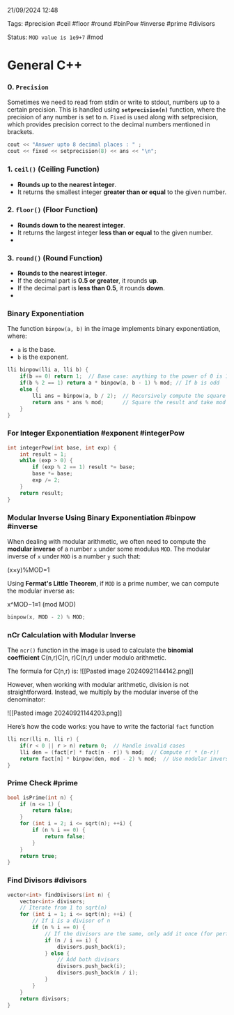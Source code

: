 21/09/2024 12:48

Tags: #precision #ceil #floor #round #binPow #inverse #prime #divisors 

Status: `MOD value is 1e9+7` #mod

# General C++


### 0. ``Precision`` 
Sometimes we need to read from stdin or write to stdout, numbers up to a certain precision. 
This is handled using **``setprecision(n)``** function, where the precision of any number is set to n. ``Fixed`` is used along with setprecision, which provides precision correct to the decimal numbers mentioned in brackets.

```cpp
cout << "Answer upto 8 decimal places : " ; 
cout << fixed << setprecision(8) << ans << "\n";
```

### 1. **`ceil()`** (Ceiling Function)

- **Rounds up to the nearest integer**.
- It returns the smallest integer **greater than or equal** to the given number.

### 2. **`floor()`** (Floor Function)

- **Rounds down to the nearest integer**.
- It returns the largest integer **less than or equal** to the given number.
- 
### 3. **`round()`** (Round Function)

- **Rounds to the nearest integer**.
- If the decimal part is **0.5 or greater**, it rounds **up**.
- If the decimal part is **less than 0.5**, it rounds **down**.
- 
### Binary Exponentiation
The function `binpow(a, b)` in the image implements binary exponentiation, where:

- `a` is the base.
- `b` is the exponent.
```cpp
lli binpow(lli a, lli b) {
    if(b == 0) return 1;  // Base case: anything to the power of 0 is 1
    if(b % 2 == 1) return a * binpow(a, b - 1) % mod; // If b is odd
    else {
        lli ans = binpow(a, b / 2);  // Recursively compute the square root
        return ans * ans % mod;      // Square the result and take mod
    }
}

```

### For Integer Exponentiation #exponent #integerPow

```cpp
int integerPow(int base, int exp) {
    int result = 1;
    while (exp > 0) {
        if (exp % 2 == 1) result *= base;
        base *= base;
        exp /= 2;
    }
    return result;
}
```
### Modular Inverse Using Binary Exponentiation #binpow #inverse

When dealing with modular arithmetic, we often need to compute the **modular inverse** of a number `x` under some modulus `MOD`. The modular inverse of `x` under `MOD` is a number `y` such that:

(x×y)%MOD=1

Using **Fermat's Little Theorem**, if `MOD` is a prime number, we can compute the modular inverse as:

x^MOD−1≡1 (mod MOD)
```cpp
binpow(x, MOD - 2) % MOD;
```


### nCr Calculation with Modular Inverse

The `ncr()` function in the image is used to calculate the **binomial coefficient** C(n,r)C(n, r)C(n,r) under modulo arithmetic.

The formula for C(n,r) is:
![[Pasted image 20240921144142.png]]

However, when working with modular arithmetic, division is not straightforward. Instead, we multiply by the modular inverse of the denominator:

![[Pasted image 20240921144203.png]]

Here’s how the code works:
you have to write the factorial ``fact`` function
```cpp
lli ncr(lli n, lli r) {
    if(r < 0 || r > n) return 0;  // Handle invalid cases
    lli den = (fact[r] * fact[n - r]) % mod;  // Compute r! * (n-r)!
    return fact[n] * binpow(den, mod - 2) % mod;  // Use modular inverse
}
```

### Prime Check #prime

```cpp
bool isPrime(int n) {
    if (n <= 1) {
        return false;
    }
    for (int i = 2; i <= sqrt(n); ++i) {
        if (n % i == 0) {
            return false;
        }
    }
    return true;
}
```

### Find Divisors #divisors

```cpp
vector<int> findDivisors(int n) {
    vector<int> divisors;
    // Iterate from 1 to sqrt(n)
    for (int i = 1; i <= sqrt(n); ++i) {
        // If i is a divisor of n
        if (n % i == 0) {
            // If the divisors are the same, only add it once (for perfect squares)
            if (n / i == i) {
                divisors.push_back(i);
            } else {
                // Add both divisors
                divisors.push_back(i);
                divisors.push_back(n / i);
            }
        }
    }
    return divisors;
}
```